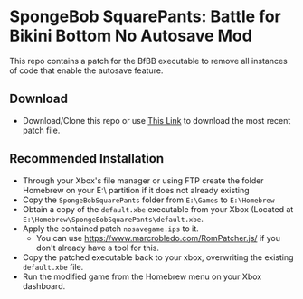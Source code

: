# SpongeBob SquarePants: Battle for Bikini Bottom No Autosave Mod
 
This repo contains a patch for the BfBB executable to remove all instances of code that enable the autosave feature.
 
## Download
- Download/Clone this repo or use [This Link](https://github.com/SquareMan/bfbbnoautosave/raw/master/nosavegame.ips) to download the most recent patch file.
 
## Recommended Installation
- Through your Xbox's file manager or using FTP create the folder Homebrew on your E:\ partition if it does not already existing
- Copy the `SpongeBobSquarePants` folder from `E:\Games` to `E:\Homebrew`
- Obtain a copy of the `default.xbe` executable from your Xbox (Located at `E:\Homebrew\SpongeBobSquarePants\default.xbe`.
- Apply the contained patch `nosavegame.ips` to it.
    - You can use https://www.marcrobledo.com/RomPatcher.js/ if you don't already have a tool for this.
- Copy the patched executable back to your xbox, overwriting the existing `default.xbe` file.
- Run the modified game from the Homebrew menu on your Xbox dashboard.
